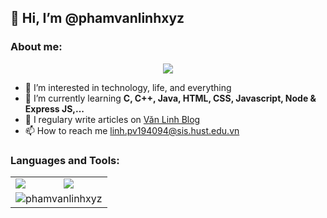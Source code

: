 <h2> 👋 Hi, I’m @phamvanlinhxyz </h2>
<h3>About me:</h3>
<p align="center">
  <img align="center" src="https://github-profile-trophy.vercel.app/?username=phamvanlinhxyz&theme=vue&margin-w=15" />
</p>

- 👀 I’m interested in technology, life, and everything
- 🌱 I’m currently learning <b>C, C++, Java, HTML, CSS, Javascript, Node & Express JS,...</b>
- 📝 I regulary write articles on <a href="https://www.phamvanlinh.xyz" target="_blank">Văn Linh Blog</a>
- 📫 How to reach me <a href="mailto:https://linh.pv194094@sis.hust.edu.vn" target="_blank" title="Email">linh.pv194094@sis.hust.edu.vn</a>

<h3>Languages and Tools:</h3>
<table>
    <tr>
        <td>
            <img align="center" src="https://github-readme-stats.vercel.app/api?username=phamvanlinhxyz&show_icons=true&title_color=3bd354&icon_color=3bd354" />
        </td>
        <td>
            <img align="center" src="http://github-readme-streak-stats.herokuapp.com?user=phamvanlinhxyz&theme=github-light&date_format=M%20j%5B%2C%20Y%5D" />
        </td>
    </tr>
    <tr>
        <td colspan="2"><img align="center" src="https://activity-graph.herokuapp.com/graph?username=phamvanlinhxyz&theme=github-light" alt="phamvanlinhxyz" /></td>
    </tr>
</table>

<!---
phamvanlinhxyz/phamvanlinhxyz is a ✨ special ✨ repository because its `README.md` (this file) appears on your GitHub profile.
You can click the Preview link to take a look at your changes.
--->
